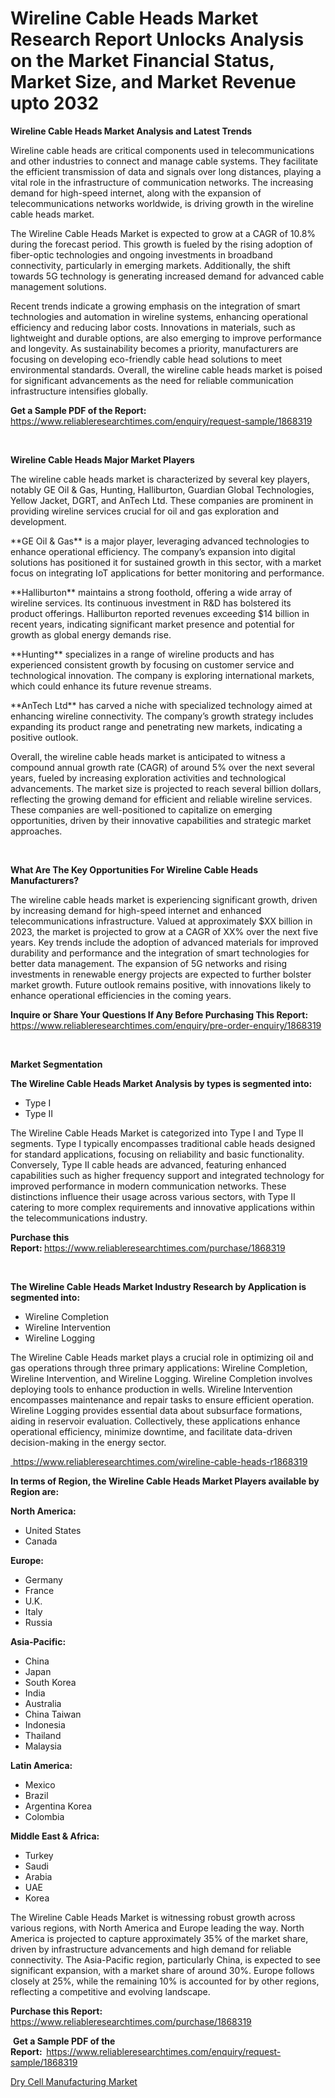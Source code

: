 <p><h1>Wireline Cable Heads Market Research Report Unlocks Analysis on the Market Financial Status, Market Size, and Market Revenue upto 2032</h1></p><p><strong>Wireline Cable Heads Market Analysis and Latest Trends</strong></p>
<p><p>Wireline cable heads are critical components used in telecommunications and other industries to connect and manage cable systems. They facilitate the efficient transmission of data and signals over long distances, playing a vital role in the infrastructure of communication networks. The increasing demand for high-speed internet, along with the expansion of telecommunications networks worldwide, is driving growth in the wireline cable heads market.</p><p>The Wireline Cable Heads Market is expected to grow at a CAGR of 10.8% during the forecast period. This growth is fueled by the rising adoption of fiber-optic technologies and ongoing investments in broadband connectivity, particularly in emerging markets. Additionally, the shift towards 5G technology is generating increased demand for advanced cable management solutions.</p><p>Recent trends indicate a growing emphasis on the integration of smart technologies and automation in wireline systems, enhancing operational efficiency and reducing labor costs. Innovations in materials, such as lightweight and durable options, are also emerging to improve performance and longevity. As sustainability becomes a priority, manufacturers are focusing on developing eco-friendly cable head solutions to meet environmental standards. Overall, the wireline cable heads market is poised for significant advancements as the need for reliable communication infrastructure intensifies globally.</p></p>
<p><strong>Get a Sample PDF of the Report:&nbsp;</strong> <a href="https://www.reliableresearchtimes.com/enquiry/request-sample/1868319?utm_campaign=2638&utm_medium=2&utm_source=Github&utm_content=ia&utm_term=07042025&utm_id=wireline-cable-heads">https://www.reliableresearchtimes.com/enquiry/request-sample/1868319</a></p>
<p>&nbsp;</p>
<p><strong>Wireline Cable Heads Major Market Players</strong></p>
<p><p>The wireline cable heads market is characterized by several key players, notably GE Oil & Gas, Hunting, Halliburton, Guardian Global Technologies, Yellow Jacket, DGRT, and AnTech Ltd. These companies are prominent in providing wireline services crucial for oil and gas exploration and development.</p><p>**GE Oil & Gas** is a major player, leveraging advanced technologies to enhance operational efficiency. The company’s expansion into digital solutions has positioned it for sustained growth in this sector, with a market focus on integrating IoT applications for better monitoring and performance.</p><p>**Halliburton** maintains a strong foothold, offering a wide array of wireline services. Its continuous investment in R&D has bolstered its product offerings. Halliburton reported revenues exceeding $14 billion in recent years, indicating significant market presence and potential for growth as global energy demands rise.</p><p>**Hunting** specializes in a range of wireline products and has experienced consistent growth by focusing on customer service and technological innovation. The company is exploring international markets, which could enhance its future revenue streams.</p><p>**AnTech Ltd** has carved a niche with specialized technology aimed at enhancing wireline connectivity. The company’s growth strategy includes expanding its product range and penetrating new markets, indicating a positive outlook.</p><p>Overall, the wireline cable heads market is anticipated to witness a compound annual growth rate (CAGR) of around 5% over the next several years, fueled by increasing exploration activities and technological advancements. The market size is projected to reach several billion dollars, reflecting the growing demand for efficient and reliable wireline services. These companies are well-positioned to capitalize on emerging opportunities, driven by their innovative capabilities and strategic market approaches.</p></p>
<p>&nbsp;</p>
<p><strong>What Are The Key Opportunities For Wireline Cable Heads Manufacturers?</strong></p>
<p><p>The wireline cable heads market is experiencing significant growth, driven by increasing demand for high-speed internet and enhanced telecommunications infrastructure. Valued at approximately $XX billion in 2023, the market is projected to grow at a CAGR of XX% over the next five years. Key trends include the adoption of advanced materials for improved durability and performance and the integration of smart technologies for better data management. The expansion of 5G networks and rising investments in renewable energy projects are expected to further bolster market growth. Future outlook remains positive, with innovations likely to enhance operational efficiencies in the coming years.</p></p>
<p><strong>Inquire or Share Your Questions If Any Before Purchasing This Report:</strong> <a href="https://www.reliableresearchtimes.com/enquiry/pre-order-enquiry/1868319?utm_campaign=2638&utm_medium=2&utm_source=Github&utm_content=ia&utm_term=07042025&utm_id=wireline-cable-heads">https://www.reliableresearchtimes.com/enquiry/pre-order-enquiry/1868319</a></p>
<p>&nbsp;</p>
<p><strong>Market Segmentation</strong></p>
<p><strong>The Wireline Cable Heads Market Analysis by types is segmented into:</strong></p>
<p><ul><li>Type I</li><li>Type II</li></ul></p>
<p><p>The Wireline Cable Heads Market is categorized into Type I and Type II segments. Type I typically encompasses traditional cable heads designed for standard applications, focusing on reliability and basic functionality. Conversely, Type II cable heads are advanced, featuring enhanced capabilities such as higher frequency support and integrated technology for improved performance in modern communication networks. These distinctions influence their usage across various sectors, with Type II catering to more complex requirements and innovative applications within the telecommunications industry.</p></p>
<p><strong>Purchase this Report:&nbsp;</strong><a href="https://www.reliableresearchtimes.com/purchase/1868319?utm_campaign=2638&utm_medium=2&utm_source=Github&utm_content=ia&utm_term=07042025&utm_id=wireline-cable-heads">https://www.reliableresearchtimes.com/purchase/1868319</a></p>
<p>&nbsp;</p>
<p><strong>The Wireline Cable Heads Market Industry Research by Application is segmented into:</strong></p>
<p><ul><li>Wireline Completion</li><li>Wireline Intervention</li><li>Wireline Logging</li></ul></p>
<p><p>The Wireline Cable Heads market plays a crucial role in optimizing oil and gas operations through three primary applications: Wireline Completion, Wireline Intervention, and Wireline Logging. Wireline Completion involves deploying tools to enhance production in wells. Wireline Intervention encompasses maintenance and repair tasks to ensure efficient operation. Wireline Logging provides essential data about subsurface formations, aiding in reservoir evaluation. Collectively, these applications enhance operational efficiency, minimize downtime, and facilitate data-driven decision-making in the energy sector.</p></p>
<p><a href="https://www.reliableresearchtimes.com/wireline-cable-heads-r1868319?utm_campaign=2638&utm_medium=2&utm_source=Github&utm_content=ia&utm_term=07042025&utm_id=wireline-cable-heads">&nbsp;https://www.reliableresearchtimes.com/wireline-cable-heads-r1868319</a></p>
<p><strong>In terms of Region, the Wireline Cable Heads Market Players available by Region are:</strong></p>
<p>
    <p> <strong> North America: </strong>
        <ul>
            <li>United States</li>
            <li>Canada</li>
        </ul>
        </p> 
    <p> <strong> Europe: </strong>
        <ul>
            <li>Germany</li>
            <li>France</li>
            <li>U.K.</li>
            <li>Italy</li>
            <li>Russia</li>
        </ul>
        </p> 
    <p> <strong> Asia-Pacific: </strong>
        <ul>
            <li>China</li>
            <li>Japan</li>
            <li>South Korea</li>
            <li>India</li>
            <li>Australia</li>
            <li>China Taiwan</li>
            <li>Indonesia</li>
            <li>Thailand</li>
            <li>Malaysia</li>
        </ul>
        </p> 
    <p> <strong> Latin America: </strong>
        <ul>
            <li>Mexico</li>
            <li>Brazil</li>
            <li>Argentina Korea</li>
            <li>Colombia</li>
        </ul>
        </p> 
    <p> <strong> Middle East & Africa: </strong>
        <ul>
            <li>Turkey</li>
            <li>Saudi</li>
            <li>Arabia</li>
            <li>UAE</li>
            <li>Korea</li>
        </ul>
    </p>
    </p>
<p><p>The Wireline Cable Heads Market is witnessing robust growth across various regions, with North America and Europe leading the way. North America is projected to capture approximately 35% of the market share, driven by infrastructure advancements and high demand for reliable connectivity. The Asia-Pacific region, particularly China, is expected to see significant expansion, with a market share of around 30%. Europe follows closely at 25%, while the remaining 10% is accounted for by other regions, reflecting a competitive and evolving landscape.</p></p>
<p><strong>Purchase this Report: </strong><a href="https://www.reliableresearchtimes.com/purchase/1868319?utm_campaign=2638&utm_medium=2&utm_source=Github&utm_content=ia&utm_term=07042025&utm_id=wireline-cable-heads">https://www.reliableresearchtimes.com/purchase/1868319</a></p>
<p>&nbsp;<strong>Get a Sample PDF of the Report:&nbsp;&nbsp;</strong><a href="https://www.reliableresearchtimes.com/enquiry/request-sample/1868319?utm_campaign=2638&utm_medium=2&utm_source=Github&utm_content=ia&utm_term=07042025&utm_id=wireline-cable-heads">https://www.reliableresearchtimes.com/enquiry/request-sample/1868319</a></p>
<p><strong></strong></p>
<p><p><a href="https://github.com/barnickclara79/Market-Research-Report-List-1/blob/main/dry-cell-manufacturing-market.md?utm_campaign=2638&utm_medium=2&utm_source=Github&utm_content=ia&utm_term=07042025&utm_id=wireline-cable-heads">Dry Cell Manufacturing Market</a></p></p>
